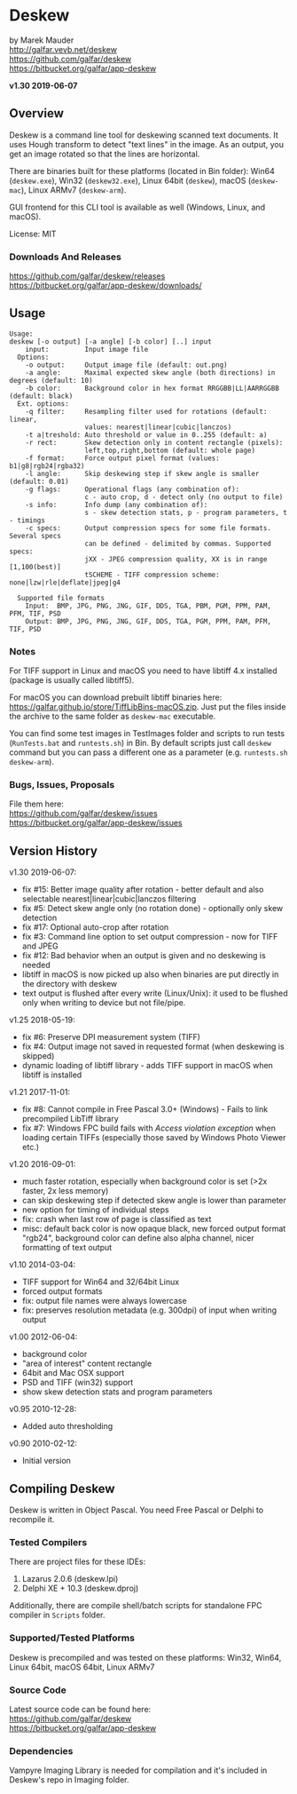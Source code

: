 Deskew
=======================

by Marek Mauder  
<http://galfar.vevb.net/deskew>  
<https://github.com/galfar/deskew>  
<https://bitbucket.org/galfar/app-deskew>  


**v1.30 2019-06-07**


Overview
------------------------

Deskew is a command line tool for deskewing scanned text documents.
It uses Hough transform to detect "text lines" in the image. As an output, you
get an image rotated so that the lines are horizontal.

There are binaries built for these platforms (located in Bin folder):
Win64 (`deskew.exe`), Win32 (`deskew32.exe`), Linux 64bit (`deskew`), macOS (`deskew-mac`), Linux ARMv7 (`deskew-arm`).

GUI frontend for this CLI tool is available as well (Windows, Linux, and macOS).

License: MIT

### Downloads And Releases

<https://github.com/galfar/deskew/releases>  
<https://bitbucket.org/galfar/app-deskew/downloads/>  


Usage
------------------------

```console
Usage:
deskew [-o output] [-a angle] [-b color] [..] input
    input:         Input image file
  Options:
    -o output:     Output image file (default: out.png)
    -a angle:      Maximal expected skew angle (both directions) in degrees (default: 10)
    -b color:      Background color in hex format RRGGBB|LL|AARRGGBB (default: black)
  Ext. options:
    -q filter:     Resampling filter used for rotations (default: linear,
                   values: nearest|linear|cubic|lanczos)
    -t a|treshold: Auto threshold or value in 0..255 (default: a)
    -r rect:       Skew detection only in content rectangle (pixels):
                   left,top,right,bottom (default: whole page)
    -f format:     Force output pixel format (values: b1|g8|rgb24|rgba32)
    -l angle:      Skip deskewing step if skew angle is smaller (default: 0.01)
    -g flags:      Operational flags (any combination of):
                   c - auto crop, d - detect only (no output to file)
    -s info:       Info dump (any combination of):
                   s - skew detection stats, p - program parameters, t - timings
    -c specs:      Output compression specs for some file formats. Several specs
                   can be defined - delimited by commas. Supported specs:
                   jXX - JPEG compression quality, XX is in range [1,100(best)]
                   tSCHEME - TIFF compression scheme: none|lzw|rle|deflate|jpeg|g4

  Supported file formats
    Input:  BMP, JPG, PNG, JNG, GIF, DDS, TGA, PBM, PGM, PPM, PAM, PFM, TIF, PSD
    Output: BMP, JPG, PNG, JNG, GIF, DDS, TGA, PGM, PPM, PAM, PFM, TIF, PSD
```

### Notes

For TIFF support in Linux and macOS you need to have libtiff 4.x installed (package is usually called libtiff5).

For macOS you can download prebuilt libtiff binaries here: <https://galfar.github.io/store/TiffLibBins-macOS.zip>. Just put the files inside the archive to the same folder as `deskew-mac` executable.

You can find some test images in TestImages folder and
scripts to run tests (`RunTests.bat` and `runtests.sh`) in Bin.
By default scripts just call `deskew` command but you can pass a different one as a parameter
(e.g. `runtests.sh deskew-arm`).

### Bugs, Issues, Proposals 

File them here:  
<https://github.com/galfar/deskew/issues>  
<https://bitbucket.org/galfar/app-deskew/issues> 


Version History
------------------------

v1.30 2019-06-07:

- fix #15: Better image quality after rotation - better default and also selectable nearest|linear|cubic|lanczos filtering
- fix #5: Detect skew angle only (no rotation done) - optionally only skew detection
- fix #17: Optional auto-crop after rotation
- fix #3: Command line option to set output compression - now for TIFF and JPEG
- fix #12: Bad behavior when an output is given and no deskewing is needed
- libtiff in macOS is now picked up also when binaries are put directly in the directory with deskew
- text output is flushed after every write (Linux/Unix): it used to be flushed only when writing to device but not file/pipe.

v1.25 2018-05-19:

- fix #6: Preserve DPI measurement system (TIFF)
- fix #4: Output image not saved in requested format (when deskewing is skipped)
- dynamic loading of libtiff library - adds TIFF support in macOS when libtiff is installed

v1.21 2017-11-01:

- fix #8: Cannot compile in Free Pascal 3.0+ (Windows) - Fails to link precompiled LibTiff library
- fix #7: Windows FPC build fails with *Access violation exception* when loading certain TIFFs (especially those saved by Windows Photo Viewer etc.)

v1.20 2016-09-01:

- much faster rotation, especially when background color is set (>2x faster, 2x less memory)
- can skip deskewing step if detected skew angle is lower than parameter
- new option for timing of individual steps
- fix: crash when last row of page is classified as text
- misc: default back color is now opaque black, new forced output format  "rgb24",  background color can define also alpha channel, nicer formatting of text output

v1.10 2014-03-04:

- TIFF support for Win64 and 32/64bit Linux
- forced output formats
- fix: output file names were always lowercase
- fix: preserves resolution metadata (e.g. 300dpi) of input when writing output

v1.00 2012-06-04:

- background color
- "area of interest" content rectangle
- 64bit and Mac OSX support
- PSD and TIFF (win32) support
- show skew detection stats and program parameters

v0.95 2010-12-28:

- Added auto thresholding

v0.90 2010-02-12:

- Initial version


Compiling Deskew
------------------------

Deskew is written in Object Pascal. You need Free Pascal or Delphi to recompile it.

### Tested Compilers

There are project files for these IDEs:

  1. Lazarus 2.0.6 (deskew.lpi)
  2. Delphi XE + 10.3 (deskew.dproj)

Additionally, there are compile shell/batch scripts for standalone FPC compiler in `Scripts` folder.

### Supported/Tested Platforms

Deskew is precompiled and was tested on these platforms:
Win32, Win64, Linux 64bit, macOS 64bit, Linux ARMv7

### Source Code

Latest source code can be found here:  
<https://github.com/galfar/deskew>  
<https://bitbucket.org/galfar/app-deskew> 

### Dependencies

Vampyre Imaging Library is needed for compilation and it's included in Deskew's repo in Imaging folder.
